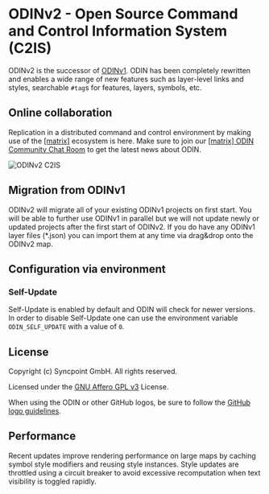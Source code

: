 # ODINv2 - Open Source Command and Control Information System (C2IS)

ODINv2 is the successor of [ODINv1](https://github.com/syncpoint/ODIN). ODIN has been completely rewritten and enables a wide range of new features such as layer-level links and styles, searchable `#tag`s for features, layers, symbols, etc.

## Online collaboration
Replication in a distributed command and control environment by making use of the [[matrix]](https://matrix.org) ecosystem is here. Make sure to join our [[matrix] ODIN Community Chat Room](https://matrix.to/#/#ODIN.Community:syncpoint.io) to get the latest news about ODIN.

![ODINv2 C2IS](assets/splash-01.jpeg?raw=true)

## Migration from ODINv1

ODINv2 will migrate all of your existing ODINv1 projects on first start. You will be able to further use ODINv1 in parallel but we will not update newly or updated projects after the first start of ODINv2. If you do have any 
ODINv1 layer files (*.json) you can import them at any time via drag&drop onto the ODINv2 map.

## Configuration via environment

### Self-Update

Self-Update is enabled by default and ODIN will check for newer versions. In order to disable Self-Update
one can use the environment variable `ODIN_SELF_UPDATE` with a value of `0`.

## License

Copyright (c) Syncpoint GmbH. All rights reserved.

Licensed under the [GNU Affero GPL v3](LICENSE.md) License.

When using the ODIN or other GitHub logos, be sure to follow the [GitHub logo guidelines](https://github.com/logos).

## Performance

Recent updates improve rendering performance on large maps by caching symbol style modifiers and reusing style instances. Style updates are throttled using a circuit breaker to avoid excessive recomputation when text visibility is toggled rapidly.

